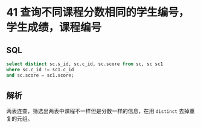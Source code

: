 # 41 查询不同课程分数相同的学生编号，学生成绩，课程编号

## SQL

```sql
select distinct sc.s_id, sc.c_id, sc.score from sc, sc sc1 
where sc.c_id != sc1.c_id 
and sc.score = sc1.score;
```

## 解析

两表连查，筛选出两表中课程不一样但是分数一样的信息，在用 `distinct` 去掉重复的元组。